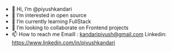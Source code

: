 - 👋 Hi, I’m @piyushkandari
- 👀 I’m interested in open source
- 🌱 I’m currently learning FullStack 
- 💞️ I’m looking to collaborate on Frontend projects
- 📫 How to reach me Emaill : kandaripiyush@gmail.com   Linkedin: https://www.linkedin.com/in/piyushkandari

<!---
piyushkandari/piyushkandari is a ✨ special ✨ repository because its `README.md` (this file) appears on your GitHub profile.
You can click the Preview link to take a look at your changes.
--->
